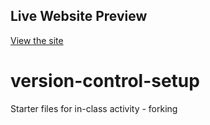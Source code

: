 ## Live Website Preview

[View the site](https://max-aref.github.io/version-control-setup/)

# version-control-setup

Starter files for in-class activity - forking
